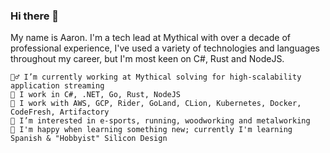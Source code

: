 ### Hi there 👋

My name is Aaron. I'm a tech lead at Mythical with over a decade of professional experience, I've used a variety of technologies and languages throughout my career, but I'm most keen on C#, Rust and NodeJS.

    👷‍♂️ I’m currently working at Mythical solving for high-scalability application streaming
    🔧 I work in C#, .NET, Go, Rust, NodeJS
    🧰 I work with AWS, GCP, Rider, GoLand, CLion, Kubernetes, Docker, CodeFresh, Artifactory
    🏅 I’m interested in e-sports, running, woodworking and metalworking
    💬 I'm happy when learning something new; currently I'm learning Spanish & "Hobbyist" Silicon Design

